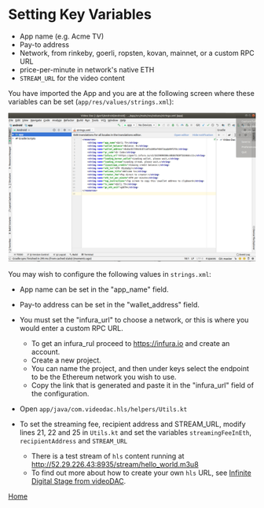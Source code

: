 # Setting Key Variables

* App name (e.g. Acme TV)
* Pay-to address
* Network, from rinkeby, goerli, ropsten, kovan, mainnet, or a    custom RPC URL
* price-per-minute in network's native ETH
* `STREAM_URL` for the video content

You have imported the App and you are at the following screen where these variables can be set (`app/res/values/strings.xml`): 

![import7](../Import/Import7.png)

You may wish to configure the following values in `strings.xml`:

* App name can be set in the "app_name" field.
* Pay-to address can be set in the "wallet_address" field.
* You must set the "infura_url" to choose a network, or this is where you would enter a custom RPC URL.

    * To get an infura_rul proceed to https://infura.io and create an account.
    * Create a new project. 
    * You can name the project, and then under keys select the endpoint to be the Ethereum network you wish to use.
    * Copy the link that is generated and paste it in the "infura_url" field of the configuration.

* Open `app/java/com.videodac.hls/helpers/Utils.kt`

* To set the streaming fee, recipient address and STREAM_URL, modify lines 21, 22 and 25 in `Utils.kt` and set the variables `streamingFeeInEth`, `recipientAddress` and `STREAM_URL`
    * There is a test stream of `hls` content running at http://52.29.226.43:8935/stream/hello_world.m3u8
    * To find out more about how to create your own `hls` URL, see [Infinite Digital Stage from videoDAC](https://github.com/videoDAC/infinite-digital-stage).

[Home](../../README.md)
